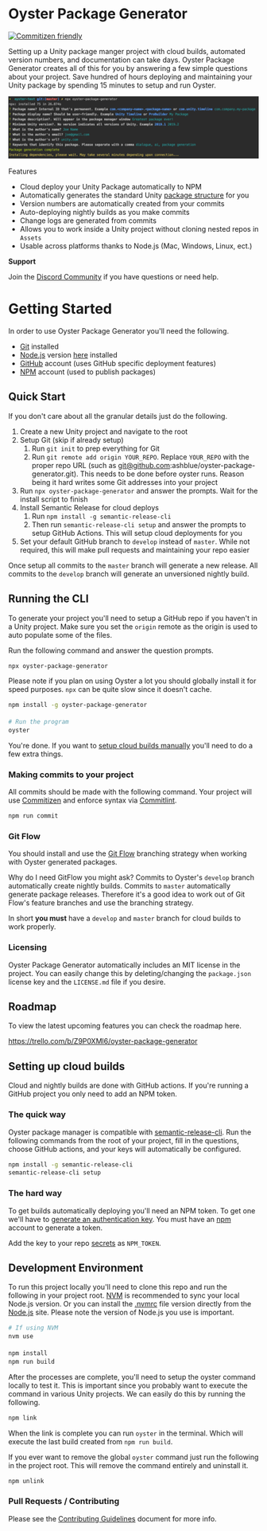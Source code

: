 # Oyster Package Generator

[![Commitizen friendly](https://img.shields.io/badge/commitizen-friendly-brightgreen.svg)](http://commitizen.github.io/cz-cli/)

Setting up a Unity package manger project with cloud builds, automated version numbers, and documentation can take days. Oyster Package Generator creates all of this for you by answering a few simple questions about your project. Save hundred of hours deploying and maintaining your Unity package by spending 15 minutes to setup and run Oyster.

![Oyster Package Generator CLI](src/images/cli-example.png)

Features

* Cloud deploy your Unity Package automatically to NPM
* Automatically generates the standard Unity [package structure](https://docs.unity3d.com/Manual/cus-layout.html) for you
* Version numbers are automatically created from your commits
* Auto-deploying nightly builds as you make commits
* Change logs are generated from commits
* Allows you to work inside a Unity project without cloning nested repos in `Assets`
* Usable across platforms thanks to Node.js (Mac, Windows, Linux, ect.)

**Support**

Join the [Discord Community](https://discord.gg/8QHFfzn) if you have questions or need help.

# Getting Started

In order to use Oyster Package Generator you'll need the following.

* [Git](https://git-scm.com/) installed
* [Node.js](https://nodejs.org/en/) version [here](.nvmrc) installed
* [GitHub](https://github.com/) account (uses GitHub specific deployment features)
* [NPM](https://www.npmjs.com/) account (used to publish packages)

## Quick Start

If you don't care about all the granular details just do the following.

1. Create a new Unity project and navigate to the root
1. Setup Git (skip if already setup)
    1. Run `git init` to prep everything for Git
    1. Run `git remote add origin YOUR_REPO`. Replace `YOUR_REPO` with the proper repo URL (such as git@github.com:ashblue/oyster-package-generator.git). This needs to be done before oyster runs. Reason being it hard writes some Git addresses into your project
1. Run `npx oyster-package-generator` and answer the prompts. Wait for the install script to finish
1. Install Semantic Release for cloud deploys
    1. Run `npm install -g semantic-release-cli`
    1. Then run `semantic-release-cli setup` and answer the prompts to setup GitHub Actions. This will setup cloud deployments for you
1. Set your default GitHub branch to `develop` instead of `master`. While not required, this will make pull requests and maintaining your repo easier

Once setup all commits to the `master` branch will generate a new release. All commits to the `develop` branch will generate an unversioned nightly build.

## Running the CLI

To generate your project you'll need to setup a GitHub repo if you haven't in a Unity project. Make sure you set the `origin` remote as the origin is used to auto populate some of the files.

Run the following command and answer the question prompts.

```bash
npx oyster-package-generator
```

Please note if you plan on using Oyster a lot you should globally install it for speed purposes. `npx` can be quite slow since it doesn't cache.

```bash
npm install -g oyster-package-generator

# Run the program
oyster
```

You're done. If you want to [setup cloud builds manually](#setting-up-cloud-builds) you'll need to do a few extra things.

### Making commits to your project

All commits should be made with the following command. Your project will use [Commitizen](https://github.com/commitizen/cz-cli) and enforce syntax via [Commitlint](https://commitlint.js.org).

```bash
npm run commit
```

### Git Flow

You should install and use the [Git Flow](https://www.atlassian.com/git/tutorials/comparing-workflows/gitflow-workflow) branching strategy when working with Oyster generated packages. 

Why do I need GitFlow you might ask? Commits to Oyster's `develop` branch automatically create nightly builds. Commits to `master` automatically generate package releases. Therefore it's a good idea to work out of Git Flow's feature branches and use the branching strategy.

In short **you must** have a `develop` and `master` branch for cloud builds to work properly.

### Licensing

Oyster Package Generator automatically includes an MIT license in the project. You can easily change this by deleting/changing the `package.json` license key and the `LICENSE.md` file if you desire.

## Roadmap

To view the latest upcoming features you can check the roadmap here.

https://trello.com/b/Z9P0XMl6/oyster-package-generator

## Setting up cloud builds

Cloud and nightly builds are done with GitHub actions. If you're running a GitHub project you only need to add an NPM token.

### The quick way

Oyster package manager is compatible with [semantic-release-cli](https://github.com/semantic-release/cli). Run the following commands from the root of your project, fill in the questions, choose GitHub actions, and your keys will automatically be configured.

```bash
npm install -g semantic-release-cli
semantic-release-cli setup
```

### The hard way

To get builds automatically deploying you'll need an NPM token. To get one we'll have to [generate an authentication key](https://docs.npmjs.com/creating-and-viewing-authentication-tokens). You must have an [npm](https://www.npmjs.com) account to generate a token. 

Add the key to your repo [secrets](https://docs.github.com/en/actions/reference/encrypted-secrets#creating-encrypted-secrets-for-a-repository) as `NPM_TOKEN`.

## Development Environment

To run this project locally you'll need to clone this repo and run the following in your project root. [NVM](https://github.com/nvm-sh/nvm) is recommended to sync your local Node.js version. Or you can install the [.nvmrc](.nvmrc) file version directly from the [Node.js](https://nodejs.org/) site. Please note the version of Node.js you use is important.

```bash
# If using NVM
nvm use

npm install
npm run build
```

After the processes are complete, you'll need to setup the oyster command locally to test it. This is important since you probably want to execute the command in various Unity projects. We can easily do this by running the following.

```bash
npm link
```

When the link is complete you can run `oyster` in the terminal. Which will execute the last build created from `npm run build`.

If you ever want to remove the global `oyster` command just run the following in the project root. This will remove the command entirely and uninstall it.

```bash
npm unlink
```

### Pull Requests / Contributing

Please see the [Contributing Guidelines](CONTRIBUTING.md) document for more info.

